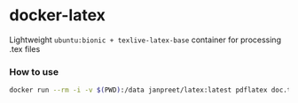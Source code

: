# docker-latex

Lightweight `ubuntu:bionic + texlive-latex-base` container for processing .tex files

### How to use

```bash
docker run --rm -i -v $(PWD):/data janpreet/latex:latest pdflatex doc.tex
```